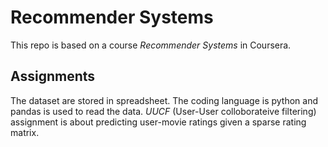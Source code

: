 
# Recommender Systems

This repo is based on a course _Recommender Systems_ in Coursera.

## Assignments

The dataset are stored in spreadsheet. The coding language is python and pandas is used to read the data. _UUCF_ (User-User colloborateive filtering) assignment is about predicting user-movie ratings given a sparse rating matrix. 
